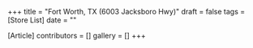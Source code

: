 +++
title = "Fort Worth, TX (6003 Jacksboro Hwy)"
draft = false
tags = [Store List]
date = ""

[Article]
contributors = []
gallery = []
+++